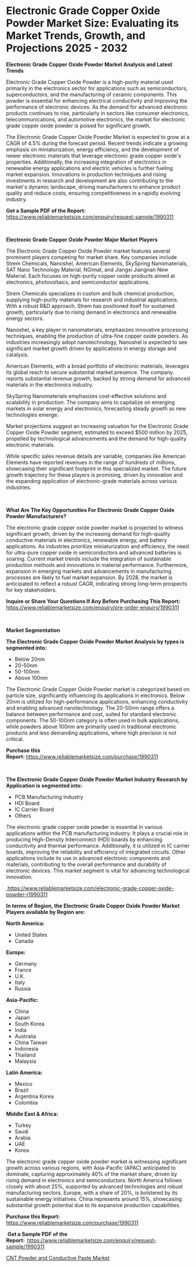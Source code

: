 <p><h1>Electronic Grade Copper Oxide Powder Market Size: Evaluating its Market Trends, Growth, and Projections 2025 - 2032</h1></p><p><strong>Electronic Grade Copper Oxide Powder Market Analysis and Latest Trends</strong></p>
<p><p>Electronic Grade Copper Oxide Powder is a high-purity material used primarily in the electronics sector for applications such as semiconductors, superconductors, and the manufacturing of ceramic components. This powder is essential for enhancing electrical conductivity and improving the performance of electronic devices. As the demand for advanced electronic products continues to rise, particularly in sectors like consumer electronics, telecommunications, and automotive electronics, the market for electronic grade copper oxide powder is poised for significant growth.</p><p>The Electronic Grade Copper Oxide Powder Market is expected to grow at a CAGR of 4.5% during the forecast period. Recent trends indicate a growing emphasis on miniaturization, energy efficiency, and the development of newer electronic materials that leverage electronic grade copper oxide's properties. Additionally, the increasing integration of electronics in renewable energy applications and electric vehicles is further fueling market expansion. Innovations in production techniques and rising investments in research and development are also contributing to the market's dynamic landscape, driving manufacturers to enhance product quality and reduce costs, ensuring competitiveness in a rapidly evolving industry.</p></p>
<p><strong>Get a Sample PDF of the Report:&nbsp;</strong> <a href="https://www.reliablemarketsize.com/enquiry/request-sample/1990311?utm_campaign=2186&utm_medium=2&utm_source=Github&utm_content=ia&utm_term=05022025&utm_id=electronic-grade-copper-oxide-powder">https://www.reliablemarketsize.com/enquiry/request-sample/1990311</a></p>
<p>&nbsp;</p>
<p><strong>Electronic Grade Copper Oxide Powder Major Market Players</strong></p>
<p><p>The Electronic Grade Copper Oxide Powder market features several prominent players competing for market share. Key companies include Strem Chemicals, Nanoshel, American Elements, SkySpring Nanomaterials, SAT Nano Technology Material, NGimat, and Jiangxi Jiangnan New Material. Each focuses on high-purity copper oxide products aimed at electronics, photovoltaics, and semiconductor applications.</p><p>Strem Chemicals specializes in custom and bulk chemical production, supplying high-purity materials for research and industrial applications. With a robust R&D approach, Strem has positioned itself for sustained growth, particularly due to rising demand in electronics and renewable energy sectors.</p><p>Nanoshel, a key player in nanomaterials, emphasizes innovative processing techniques, enabling the production of ultra-fine copper oxide powders. As industries increasingly adopt nanotechnology, Nanoshel is expected to see significant market growth driven by applications in energy storage and catalysis.</p><p>American Elements, with a broad portfolio of electronic materials, leverages its global reach to secure substantial market presence. The company reports substantial revenue growth, backed by strong demand for advanced materials in the electronics industry.</p><p>SkySpring Nanomaterials emphasizes cost-effective solutions and scalability in production. The company aims to capitalize on emerging markets in solar energy and electronics, forecasting steady growth as new technologies emerge.</p><p>Market projections suggest an increasing valuation for the Electronic Grade Copper Oxide Powder segment, estimated to exceed $500 million by 2025, propelled by technological advancements and the demand for high-quality electronic materials.</p><p>While specific sales revenue details are variable, companies like American Elements have reported revenues in the range of hundreds of millions, showcasing their significant footprint in this specialized market. The future growth trajectory for these players is promising, driven by innovation and the expanding application of electronic-grade materials across various industries.</p></p>
<p>&nbsp;</p>
<p><strong>What Are The Key Opportunities For Electronic Grade Copper Oxide Powder Manufacturers?</strong></p>
<p><p>The electronic grade copper oxide powder market is projected to witness significant growth, driven by the increasing demand for high-quality conductive materials in electronics, renewable energy, and battery applications. As industries prioritize miniaturization and efficiency, the need for ultra-pure copper oxide in semiconductors and advanced batteries is soaring. Current market trends include the integration of sustainable production methods and innovations in material performance. Furthermore, expansion in emerging markets and advancements in manufacturing processes are likely to fuel market expansion. By 2028, the market is anticipated to reflect a robust CAGR, indicating strong long-term prospects for key stakeholders.</p></p>
<p><strong>Inquire or Share Your Questions If Any Before Purchasing This Report:</strong> <a href="https://www.reliablemarketsize.com/enquiry/pre-order-enquiry/1990311?utm_campaign=2186&utm_medium=2&utm_source=Github&utm_content=ia&utm_term=05022025&utm_id=electronic-grade-copper-oxide-powder">https://www.reliablemarketsize.com/enquiry/pre-order-enquiry/1990311</a></p>
<p>&nbsp;</p>
<p><strong>Market Segmentation</strong></p>
<p><strong>The Electronic Grade Copper Oxide Powder Market Analysis by types is segmented into:</strong></p>
<p><ul><li>Below 20nm</li><li>20-50nm</li><li>50-100nm</li><li>Above 100nm</li></ul></p>
<p><p>The Electronic Grade Copper Oxide Powder market is categorized based on particle size, significantly influencing its applications in electronics. Below 20nm is utilized for high-performance applications, enhancing conductivity and enabling advanced nanotechnology. The 20-50nm range offers a balance between performance and cost, suited for standard electronic components. The 50-100nm category is often used in bulk applications, while powders above 100nm are primarily used in traditional electronic products and less demanding applications, where high precision is not critical.</p></p>
<p><strong>Purchase this Report:&nbsp;</strong><a href="https://www.reliablemarketsize.com/purchase/1990311?utm_campaign=2186&utm_medium=2&utm_source=Github&utm_content=ia&utm_term=05022025&utm_id=electronic-grade-copper-oxide-powder">https://www.reliablemarketsize.com/purchase/1990311</a></p>
<p>&nbsp;</p>
<p><strong>The Electronic Grade Copper Oxide Powder Market Industry Research by Application is segmented into:</strong></p>
<p><ul><li>PCB Manufacturing Industry</li><li>HDI Board</li><li>IC Carrier Board</li><li>Others</li></ul></p>
<p><p>The electronic grade copper oxide powder is essential in various applications within the PCB manufacturing industry. It plays a crucial role in producing High-Density Interconnect (HDI) boards by enhancing conductivity and thermal performance. Additionally, it is utilized in IC carrier boards, improving the reliability and efficiency of integrated circuits. Other applications include its use in advanced electronic components and materials, contributing to the overall performance and durability of electronic devices. This market segment is vital for advancing technological innovation.</p></p>
<p><a href="https://www.reliablemarketsize.com/electronic-grade-copper-oxide-powder-r1990311?utm_campaign=2186&utm_medium=2&utm_source=Github&utm_content=ia&utm_term=05022025&utm_id=electronic-grade-copper-oxide-powder">&nbsp;https://www.reliablemarketsize.com/electronic-grade-copper-oxide-powder-r1990311</a></p>
<p><strong>In terms of Region, the Electronic Grade Copper Oxide Powder Market Players available by Region are:</strong></p>
<p>
    <p> <strong> North America: </strong>
        <ul>
            <li>United States</li>
            <li>Canada</li>
        </ul>
        </p> 
    <p> <strong> Europe: </strong>
        <ul>
            <li>Germany</li>
            <li>France</li>
            <li>U.K.</li>
            <li>Italy</li>
            <li>Russia</li>
        </ul>
        </p> 
    <p> <strong> Asia-Pacific: </strong>
        <ul>
            <li>China</li>
            <li>Japan</li>
            <li>South Korea</li>
            <li>India</li>
            <li>Australia</li>
            <li>China Taiwan</li>
            <li>Indonesia</li>
            <li>Thailand</li>
            <li>Malaysia</li>
        </ul>
        </p> 
    <p> <strong> Latin America: </strong>
        <ul>
            <li>Mexico</li>
            <li>Brazil</li>
            <li>Argentina Korea</li>
            <li>Colombia</li>
        </ul>
        </p> 
    <p> <strong> Middle East & Africa: </strong>
        <ul>
            <li>Turkey</li>
            <li>Saudi</li>
            <li>Arabia</li>
            <li>UAE</li>
            <li>Korea</li>
        </ul>
    </p>
    </p>
<p><p>The electronic grade copper oxide powder market is witnessing significant growth across various regions, with Asia-Pacific (APAC) anticipated to dominate, capturing approximately 40% of the market share, driven by rising demand in electronics and semiconductors. North America follows closely with about 25%, supported by advanced technologies and robust manufacturing sectors. Europe, with a share of 20%, is bolstered by its sustainable energy initiatives. China represents around 15%, showcasing substantial growth potential due to its expansive production capabilities.</p></p>
<p><strong>Purchase this Report: </strong><a href="https://www.reliablemarketsize.com/purchase/1990311?utm_campaign=2186&utm_medium=2&utm_source=Github&utm_content=ia&utm_term=05022025&utm_id=electronic-grade-copper-oxide-powder">https://www.reliablemarketsize.com/purchase/1990311</a></p>
<p>&nbsp;<strong>Get a Sample PDF of the Report:&nbsp;&nbsp;</strong><a href="https://www.reliablemarketsize.com/enquiry/request-sample/1990311?utm_campaign=2186&utm_medium=2&utm_source=Github&utm_content=ia&utm_term=05022025&utm_id=electronic-grade-copper-oxide-powder">https://www.reliablemarketsize.com/enquiry/request-sample/1990311</a></p>
<p><strong></strong></p>
<p><p><a href="https://github.com/abbislposival/Market-Research-Report-List-1/blob/main/cnt-powder-and-conductive-paste-market.md?utm_campaign=2186&utm_medium=2&utm_source=Github&utm_content=ia&utm_term=05022025&utm_id=electronic-grade-copper-oxide-powder">CNT Powder and Conductive Paste Market</a></p></p>